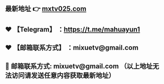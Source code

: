 <h2>最新地址  👉  <a href="https://mxtv025.com">mxtv025.com</a></h2>
<h2>❤️ 【Telegram】 ：<a href="https://t.me/mahuayun1">https://t.me/mahuayun1</a> </h2>
<h2>❤️ 【邮箱联系方式】 ：mixuetv@gmail.com </h2>

<h2>📧 邮箱联系方式: mixuetv@gmail.com （以上地址无法访问请发送任意内容获取最新地址）</h2>
